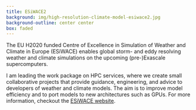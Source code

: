 ```yaml
---
title: ESiWACE2
background: img/high-resolution-climate-model-esiwace2.jpg
background-outline: center center
box: faded
---
```


The EU H2020 funded Centre of Excellence in Simulation of Weather and Climate in Europe (ESiWACE) enables global storm- and eddy resolving weather and climate simulations on the 
upcoming (pre-)Exascale supercomputers.

I am leading the work package on HPC services, where we create small collaborative projects that provide guidance, engineering, and advice to developers of 
weather and climate models. The aim is to improve model efficiency and to port models to new architectures such as GPUs. 
For more information, checkout the <a class="black-underlined" href="https://www.esiwace.eu/services/hpc-userservices">ESiWACE website</a>.

